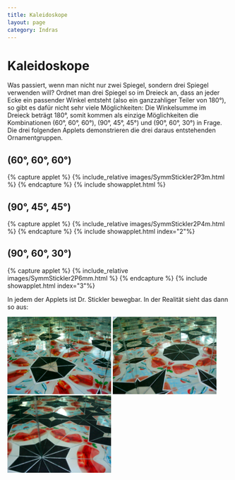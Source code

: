 ```yaml
---
title: Kaleidoskope
layout: page
category: Indras
---
```


# Kaleidoskope

Was passiert, wenn man nicht nur zwei Spiegel, sondern drei Spiegel verwenden will? Ordnet man drei Spiegel so im Dreieck an, dass an jeder Ecke ein passender Winkel entsteht (also ein ganzzahliger Teiler von 180°), so gibt es dafür nicht sehr viele Möglichkeiten: Die Winkelsumme im Dreieck beträgt 180°, somit kommen als einzige Möglichkeiten die Kombinationen (60°, 60°, 60°), (90°, 45°, 45°) und (90°, 60°, 30°) in Frage. Die drei folgenden Applets demonstrieren die drei daraus entstehenden Ornamentgruppen.

## (60°, 60°, 60°)

{% capture applet %} {% include_relative images/SymmStickler2P3m.html %} {% endcapture %}
{% include showapplet.html %}

## (90°, 45°, 45°)

{% capture applet %} {% include_relative images/SymmStickler2P4m.html %} {% endcapture %}
{% include showapplet.html index="2"%}

## (90°, 60°, 30°)

{% capture applet %} {% include_relative images/SymmStickler2P6mm.html %} {% endcapture %}
{% include showapplet.html index="3"%}

In jedem der Applets ist Dr. Stickler bewegbar.
In der Realität sieht das dann so aus:

<p></p>
<img src="images/K1.png" alt="K1.png" width='235'  />
<img src="images/K2.png" alt="K2.png" width='235'  />
<img src="images/K3.png" alt="K3.png" width='235' />
<p></p>
